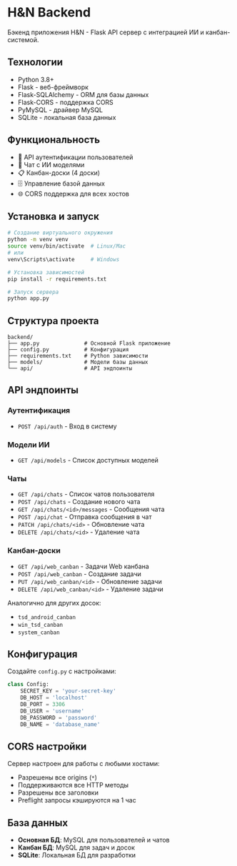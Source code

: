 # H&N Backend

Бэкенд приложения H&N - Flask API сервер с интеграцией ИИ и канбан-системой.

## Технологии

- Python 3.8+
- Flask - веб-фреймворк
- Flask-SQLAlchemy - ORM для базы данных
- Flask-CORS - поддержка CORS
- PyMySQL - драйвер MySQL
- SQLite - локальная база данных

## Функциональность

- 🔐 API аутентификации пользователей
- 💬 Чат с ИИ моделями
- 📋 Канбан-доски (4 доски)
- 🗄️ Управление базой данных
- 🌐 CORS поддержка для всех хостов

## Установка и запуск

```bash
# Создание виртуального окружения
python -m venv venv
source venv/bin/activate  # Linux/Mac
# или
venv\Scripts\activate     # Windows

# Установка зависимостей
pip install -r requirements.txt

# Запуск сервера
python app.py
```

## Структура проекта

```
backend/
├── app.py              # Основной Flask приложение
├── config.py           # Конфигурация
├── requirements.txt    # Python зависимости
├── models/             # Модели базы данных
└── api/                # API эндпоинты
```

## API эндпоинты

### Аутентификация
- `POST /api/auth` - Вход в систему

### Модели ИИ
- `GET /api/models` - Список доступных моделей

### Чаты
- `GET /api/chats` - Список чатов пользователя
- `POST /api/chats` - Создание нового чата
- `GET /api/chats/<id>/messages` - Сообщения чата
- `POST /api/chat` - Отправка сообщения в чат
- `PATCH /api/chats/<id>` - Обновление чата
- `DELETE /api/chats/<id>` - Удаление чата

### Канбан-доски
- `GET /api/web_canban` - Задачи Web канбана
- `POST /api/web_canban` - Создание задачи
- `PUT /api/web_canban/<id>` - Обновление задачи
- `DELETE /api/web_canban/<id>` - Удаление задачи

Аналогично для других досок:
- `tsd_android_canban`
- `win_tsd_canban`
- `system_canban`

## Конфигурация

Создайте `config.py` с настройками:

```python
class Config:
    SECRET_KEY = 'your-secret-key'
    DB_HOST = 'localhost'
    DB_PORT = 3306
    DB_USER = 'username'
    DB_PASSWORD = 'password'
    DB_NAME = 'database_name'
```

## CORS настройки

Сервер настроен для работы с любыми хостами:
- Разрешены все origins (`*`)
- Поддерживаются все HTTP методы
- Разрешены все заголовки
- Preflight запросы кэшируются на 1 час

## База данных

- **Основная БД**: MySQL для пользователей и чатов
- **Канбан БД**: MySQL для задач и досок
- **SQLite**: Локальная БД для разработки
